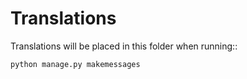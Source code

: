# Translations

Translations will be placed in this folder when running::

    python manage.py makemessages
